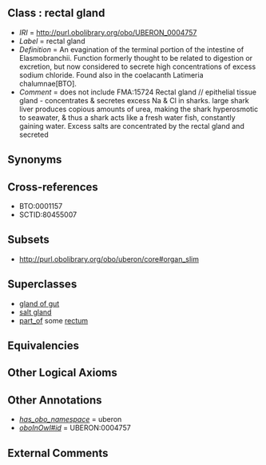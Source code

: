 
## Class : rectal gland

 * *IRI* = http://purl.obolibrary.org/obo/UBERON_0004757
 * *Label* = rectal gland
 * *Definition* = An evagination of the terminal portion of the intestine of Elasmobranchii. Function formerly thought to be related to digestion or excretion, but now considered to secrete high concentrations of excess sodium chloride. Found also in the coelacanth Latimeria chalumnae[BTO].
 * *Comment* = does not include FMA:15724 Rectal gland // epithelial tissue gland - concentrates & secretes excess Na & Cl in sharks. large shark liver produces copious amounts of urea, making the shark hyperosmotic to seawater, & thus a shark acts like a fresh water fish, constantly gaining water. Excess salts are concentrated by the rectal gland and secreted

## Synonyms


## Cross-references

 * BTO:0001157
 * SCTID:80455007

## Subsets

 * http://purl.obolibrary.org/obo/uberon/core#organ_slim

## Superclasses

 * [gland of gut](../../UBERON/08/UBERON_0003408.md)
 * [salt gland](../../UBERON/58/UBERON_0004758.md)
 * [part_of](../../BFO/50/BFO_0000050.md) some [rectum](../../UBERON/52/UBERON_0001052.md)

## Equivalencies


## Other Logical Axioms


## Other Annotations

 * *[has_obo_namespace](../../ce/oboInOwl#hasOBONamespace.md)* = uberon
 * *[oboInOwl#id](../../id/oboInOwl#id.md)* = UBERON:0004757

## External Comments

